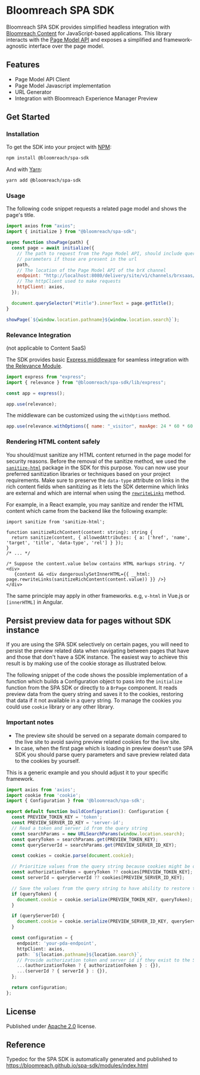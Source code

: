 # Bloomreach SPA SDK

Bloomreach SPA SDK provides simplified headless integration
with [Bloomreach Content](https://www.bloomreach.com/en/products/content)
for JavaScript-based applications. This library interacts with
the [Page Model API](https://documentation.bloomreach.com/library/concepts/page-model-api/introduction.html)
and exposes a simplified and framework-agnostic interface over the page model.

## Features

- Page Model API Client
- Page Model Javascript implementation
- URL Generator
- Integration with Bloomreach Experience Manager Preview

## Get Started

### Installation

To get the SDK into your project with [NPM](https://docs.npmjs.com/cli/npm):

```bash
npm install @bloomreach/spa-sdk
```

And with [Yarn](https://yarnpkg.com):

```bash
yarn add @bloomreach/spa-sdk
```

### Usage

The following code snippet requests a related page model and shows the page's title.

```javascript
import axios from "axios";
import { initialize } from "@bloomreach/spa-sdk";

async function showPage(path) {
  const page = await initialize({
    // The path to request from the Page Model API, should include query
    // parameters if those are present in the url
    path,
    // The location of the Page Model API of the brX channel
    endpoint: "http://localhost:8080/delivery/site/v1/channels/brxsaas/pages",
    // The httpClient used to make requests
    httpClient: axios,
  });

  document.querySelector("#title").innerText = page.getTitle();
}

showPage(`${window.location.pathname}${window.location.search}`);
```

### Relevance Integration

(not applicable to Content SaaS)

The SDK provides basic [Express
middleware](https://expressjs.com/en/guide/using-middleware.html) for seamless
integration
with [the Relevance Module](https://documentation.bloomreach.com/14/library/enterprise/enterprise-features/targeting/targeting.html).

```javascript
import express from "express";
import { relevance } from "@bloomreach/spa-sdk/lib/express";

const app = express();

app.use(relevance);
```

The middleware can be customized using the `withOptions` method.

```javascript
app.use(relevance.withOptions({ name: "_visitor", maxAge: 24 * 60 * 60 }));
```

### Rendering HTML content safely

You should/must sanitize any HTML content returned in the page model for security reasons. Before the removal of the
sanitize method, we used the [`sanitize-html`](https://www.npmjs.com/package/sanitize-html) package in the SDK for this purpose. You can now use your preferred
sanitization libraries or techniques based on your project requirements. Make sure to preserve the `data-type` attribute
on links in the rich content fields when sanitizing as it lets the SDK determine which links are external and which are
internal when using the [`rewriteLinks`](https://bloomreach.github.io/spa-sdk/interfaces/index.Page.html#rewriteLinks) method.

For example, in a React example, you may sanitize and render the HTML content which came from the backend like the
following example:

```tsx
import sanitize from 'sanitize-html';
  
function sanitizeRichContent(content: string): string {
  return sanitize(content, { allowedAttributes: { a: ['href', 'name', 'target', 'title', 'data-type', 'rel'] } });
}
/* ... */

/* Suppose the content.value below contains HTML markups string. */
<div>
   {content && <div dangerouslySetInnerHTML={{ __html: page.rewriteLinks(sanitizeRichContent(content.value)) }} />}
</div>
```

The same principle may apply in other frameworks. e.g, `v-html` in Vue.js or `[innerHTML]` in Angular.

## Persist preview data for pages without SDK instance

If you are using the SPA SDK selectively on certain pages, you will need to persist the preview related data when
navigating between pages that have and those that don't have a SDK instance. The easiest way to achieve this result is
by making use of the cookie storage as illustrated below.

The following snippet of the code shows the possible implementation of a function which builds a Configuration object to
pass into the `initialize` function from the SPA SDK or directly to a `BrPage` component.
It reads preview data from the query string and saves it to the cookies, restoring that data if it not available in a
query string. To manage the cookies you could use `cookie` library or any other library.

### Important notes

* The preview site should be served on a separate domain compared to the live site to avoid saving preview related
  cookies for the live site.
* In case, when the first page which is loading in preview doesn't use SPA SDK you should parse query parameters and
  save preview related data to the cookies by yourself.

This is a generic example and you should adjust it to your specific framework.

```typescript
import axios from 'axios';
import cookie from 'cookie';
import { Configuration } from '@bloomreach/spa-sdk';

export default function buildConfiguration(): Configuration {
  const PREVIEW_TOKEN_KEY = 'token';
  const PREVIEW_SERVER_ID_KEY = 'server-id';
  // Read a token and server id from the query string
  const searchParams = new URLSearchParams(window.location.search);
  const queryToken = searchParams.get(PREVIEW_TOKEN_KEY);
  const queryServerId = searchParams.get(PREVIEW_SERVER_ID_KEY);

  const cookies = cookie.parse(document.cookie);

  // Prioritize values from the query string because cookies might be outdated.
  const authorizationToken = queryToken ?? cookies[PREVIEW_TOKEN_KEY];
  const serverId = queryServerId ?? cookies[PREVIEW_SERVER_ID_KEY];

  // Save the values from the query string to have ability to restore them when switch back from legacy page to the SPA-SDK rendered page.
  if (queryToken) {
    document.cookie = cookie.serialize(PREVIEW_TOKEN_KEY, queryToken);
  }

  if (queryServerId) {
    document.cookie = cookie.serialize(PREVIEW_SERVER_ID_KEY, queryServerId);
  }

  const configuration = {
    endpoint: 'your-pda-endpoint',
    httpClient: axios,
    path: `${location.pathname}${location.search}`,
    // Provide authorization token and server id if they exist to the SPA-SDK initialization method.
    ...(authorizationToken ? { authorizationToken } : {}),
    ...(serverId ? { serverId } : {}),
  };

  return configuration;
};

```

## License

Published under [Apache 2.0](https://www.apache.org/licenses/LICENSE-2.0) license.

## Reference

Typedoc for the SPA SDK is automatically generated and published
to https://bloomreach.github.io/spa-sdk/modules/index.html
